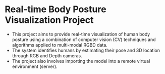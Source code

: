 # Real-time Body Posture Visualization Project

 - This project aims to provide real-time visualization of human body posture using a combination of computer vision (CV) techniques and algorithms applied to multi-modal RGBD data. 
 - The system identifies humans by estimating their pose and 3D location through RGB and Depth cameras. 
 - The project also involves importing the model into a remote virtual environment (server).
